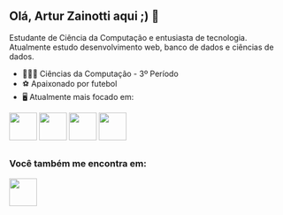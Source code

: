 ## Olá, Artur Zainotti aqui ;) 👋
Estudante de Ciência da Computação e entusiasta de tecnologia. Atualmente estudo desenvolvimento web, banco de dados e ciências de dados.

- 👨🏻‍💻 Ciências da Computação - 3º Período
- ⚽ Apaixonado por futebol
- 🖥  Atualmente mais focado em:

<div display="inline">
<img width="50" height="50" src="https://cdn.jsdelivr.net/gh/devicons/devicon/icons/javascript/javascript-original.svg" />
<img width="50" height="50" src="https://cdn.jsdelivr.net/gh/devicons/devicon/icons/python/python-original.svg" />
<img width="50" height="50" src="https://cdn.jsdelivr.net/gh/devicons/devicon/icons/cplusplus/cplusplus-original.svg" />
<img width="50" height="50" src="https://cdn.jsdelivr.net/gh/devicons/devicon/icons/postgresql/postgresql-original-wordmark.svg" />
</div>

##

### Você também me encontra em:
<div display="inline">
  <a href="https://www.linkedin.com/in/arturbwz/">
    <img width="50" height="50" src="https://cdn.jsdelivr.net/gh/devicons/devicon/icons/linkedin/linkedin-original-wordmark.svg" />
  </a>
</div>

  
          
  
